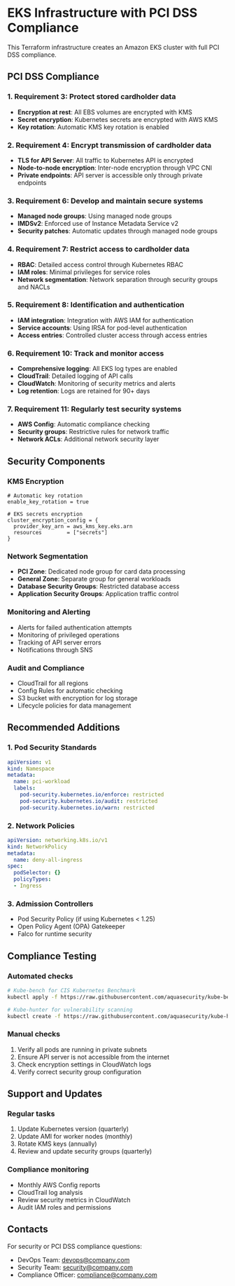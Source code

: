 # EKS Infrastructure with PCI DSS Compliance

This Terraform infrastructure creates an Amazon EKS cluster with full PCI DSS compliance.

## PCI DSS Compliance

### 1. Requirement 3: Protect stored cardholder data

- **Encryption at rest**: All EBS volumes are encrypted with KMS
- **Secret encryption**: Kubernetes secrets are encrypted with AWS KMS
- **Key rotation**: Automatic KMS key rotation is enabled

### 2. Requirement 4: Encrypt transmission of cardholder data

- **TLS for API Server**: All traffic to Kubernetes API is encrypted
- **Node-to-node encryption**: Inter-node encryption through VPC CNI
- **Private endpoints**: API server is accessible only through private endpoints

### 3. Requirement 6: Develop and maintain secure systems

- **Managed node groups**: Using managed node groups
- **IMDSv2**: Enforced use of Instance Metadata Service v2
- **Security patches**: Automatic updates through managed node groups

### 4. Requirement 7: Restrict access to cardholder data

- **RBAC**: Detailed access control through Kubernetes RBAC
- **IAM roles**: Minimal privileges for service roles
- **Network segmentation**: Network separation through security groups and NACLs

### 5. Requirement 8: Identification and authentication

- **IAM integration**: Integration with AWS IAM for authentication
- **Service accounts**: Using IRSA for pod-level authentication
- **Access entries**: Controlled cluster access through access entries

### 6. Requirement 10: Track and monitor access

- **Comprehensive logging**: All EKS log types are enabled
- **CloudTrail**: Detailed logging of API calls
- **CloudWatch**: Monitoring of security metrics and alerts
- **Log retention**: Logs are retained for 90+ days

### 7. Requirement 11: Regularly test security systems

- **AWS Config**: Automatic compliance checking
- **Security groups**: Restrictive rules for network traffic
- **Network ACLs**: Additional network security layer

## Security Components

### KMS Encryption
```hcl
# Automatic key rotation
enable_key_rotation = true

# EKS secrets encryption
cluster_encryption_config = {
  provider_key_arn = aws_kms_key.eks.arn
  resources        = ["secrets"]
}
```

### Network Segmentation
- **PCI Zone**: Dedicated node group for card data processing
- **General Zone**: Separate group for general workloads
- **Database Security Groups**: Restricted database access
- **Application Security Groups**: Application traffic control

### Monitoring and Alerting
- Alerts for failed authentication attempts
- Monitoring of privileged operations
- Tracking of API server errors
- Notifications through SNS

### Audit and Compliance
- CloudTrail for all regions
- Config Rules for automatic checking
- S3 bucket with encryption for log storage
- Lifecycle policies for data management

## Recommended Additions

### 1. Pod Security Standards

```yaml
apiVersion: v1
kind: Namespace
metadata:
  name: pci-workload
  labels:
    pod-security.kubernetes.io/enforce: restricted
    pod-security.kubernetes.io/audit: restricted
    pod-security.kubernetes.io/warn: restricted
```

### 2. Network Policies

```yaml
apiVersion: networking.k8s.io/v1
kind: NetworkPolicy
metadata:
  name: deny-all-ingress
spec:
  podSelector: {}
  policyTypes:
  - Ingress
```

### 3. Admission Controllers

- Pod Security Policy (if using Kubernetes < 1.25)
- Open Policy Agent (OPA) Gatekeeper
- Falco for runtime security

## Compliance Testing

### Automated checks

```bash
# Kube-bench for CIS Kubernetes Benchmark
kubectl apply -f https://raw.githubusercontent.com/aquasecurity/kube-bench/main/job-eks.yaml

# Kube-hunter for vulnerability scanning
kubectl create -f https://raw.githubusercontent.com/aquasecurity/kube-hunter/main/job.yaml
```

### Manual checks

1. Verify all pods are running in private subnets
2. Ensure API server is not accessible from the internet
3. Check encryption settings in CloudWatch logs
4. Verify correct security group configuration

## Support and Updates

### Regular tasks

1. Update Kubernetes version (quarterly)
2. Update AMI for worker nodes (monthly)
3. Rotate KMS keys (annually)
4. Review and update security groups (quarterly)

### Compliance monitoring

- Monthly AWS Config reports
- CloudTrail log analysis
- Review security metrics in CloudWatch
- Audit IAM roles and permissions

## Contacts

For security or PCI DSS compliance questions:

- DevOps Team: devops@company.com
- Security Team: security@company.com
- Compliance Officer: compliance@company.com
